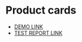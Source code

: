 # Product cards

- [DEMO LINK](https://varkovroma.github.io/layout_product-cards/)
- [TEST REPORT LINK](https://varkovroma.github.io/layout_product-cards/report/html_report/)

